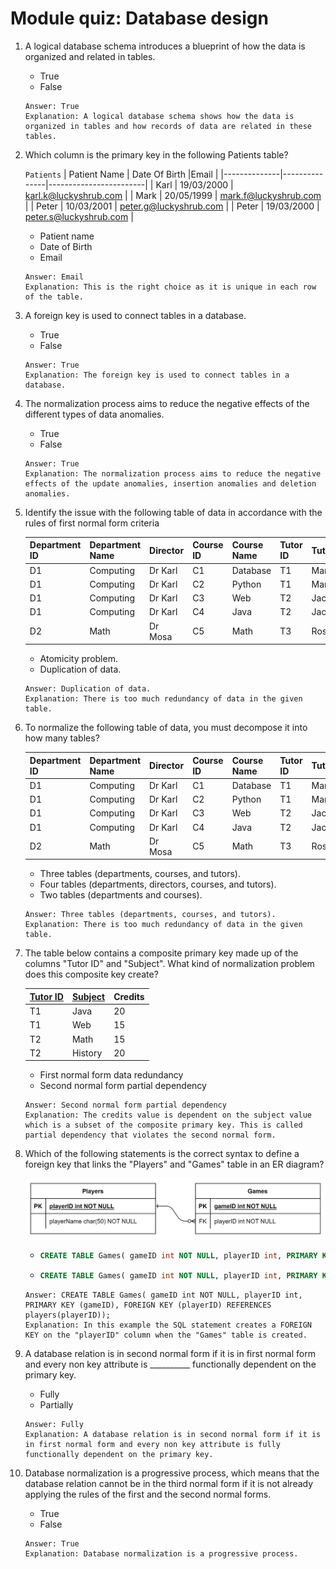 # Module quiz: Database design

1. A logical database schema introduces a blueprint of how the data is organized and related in tables.
    - True
    - False
    ```
    Answer: True
    Explanation: A logical database schema shows how the data is organized in tables and how records of data are related in these tables.
    ```

2. Which column is the primary key in the following Patients table?

     `Patients`
    | Patient Name | Date Of Birth |Email                   |
    |--------------|---------------|------------------------|
    | Karl         | 19/03/2000    | karl.k@luckyshrub.com  |
    | Mark         | 20/05/1999    | mark.f@luckyshrub.com  |
    | Peter        | 10/03/2001    | peter.g@luckyshrub.com |
    | Peter        | 19/03/2000    | peter.s@luckyshrub.com |
    
    - Patient name
    - Date of Birth
    - Email
    ```
    Answer: Email
    Explanation: This is the right choice as it is unique in each row of the table.
    ```

3. A foreign key is used to connect tables in a database.
    - True
    - False
    ```
    Answer: True
    Explanation: The foreign key is used to connect tables in a database.
    ```

4. The normalization process aims to reduce the negative effects of the different types of data anomalies.
    - True
    - False
    ```
    Answer: True
    Explanation: The normalization process aims to reduce the negative effects of the update anomalies, insertion anomalies and deletion anomalies.
    ```

5. Identify the issue with the following table of data in accordance with the rules of first normal form criteria
    
    | Department ID | Department Name | Director | Course ID | Course Name | Tutor ID | Tutor |
    |---------------|-----------------|----------|-----------|-------------|----------|-------|
    | D1            | Computing       | Dr Karl  | C1        | Database    | T1       | Mark  |
    | D1            | Computing       | Dr Karl  | C2        | Python      | T1       | Mark  |
    | D1            | Computing       | Dr Karl  | C3        | Web         | T2       | Jack  |
    | D1            | Computing       | Dr Karl  | C4        | Java        | T2       | Jack  |
    | D2            | Math            | Dr Mosa  | C5        | Math        | T3       | Rose  |

    - Atomicity problem.
    - Duplication of data.
    ```
    Answer: Duplication of data.
    Explanation: There is too much redundancy of data in the given table.
    ```

6. To normalize the following table of data, you must decompose it into how many tables?

    | Department ID | Department Name | Director | Course ID | Course Name | Tutor ID | Tutor |
    |---------------|-----------------|----------|-----------|-------------|----------|-------|
    | D1            | Computing       | Dr Karl  | C1        | Database    | T1       | Mark  |
    | D1            | Computing       | Dr Karl  | C2        | Python      | T1       | Mark  |
    | D1            | Computing       | Dr Karl  | C3        | Web         | T2       | Jack  |
    | D1            | Computing       | Dr Karl  | C4        | Java        | T2       | Jack  |
    | D2            | Math            | Dr Mosa  | C5        | Math        | T3       | Rose  |

    - Three tables (departments, courses, and tutors). 
    - Four tables (departments, directors, courses, and tutors).
    - Two tables (departments and courses).
    ```
    Answer: Three tables (departments, courses, and tutors).
    Explanation: There is too much redundancy of data in the given table.
    ```

7. The table below contains a composite primary key made up of the columns "Tutor ID" and "Subject". What kind of normalization problem does this composite key create?
    
    | <ins>Tutor ID</ins> | <ins>Subject</ins> | Credits |
    |---------------------|--------------------|---------|
    | T1                  | Java               | 20      |
    | T1                  | Web                | 15      |
    | T2                  | Math               | 15      |
    | T2                  | History            | 20      |

    - First normal form data redundancy
    - Second normal form partial dependency
    ```
    Answer: Second normal form partial dependency
    Explanation: The credits value is dependent on the subject value which is a subset of the composite primary key. This is called partial dependency that violates the second normal form.
    ```

8. Which of the following statements is the correct syntax to define a foreign key that links the "Players" and "Games" table in an ER diagram?

    <img src="./images/module-quiz-img.png" width=500>

    -   ```sql
        CREATE TABLE Games( gameID int NOT NULL, playerID int, PRIMARY KEY (gameID), FOREIGN KEY (playerID) REFERENCES players(playerID));
        ```
    -   ```sql
        CREATE TABLE Games( gameID int NOT NULL, playerID int, PRIMARY KEY (gameID), FOREIGN KEY (gameID) REFERENCES players(gameID));
        ```
    ```
    Answer: CREATE TABLE Games( gameID int NOT NULL, playerID int, PRIMARY KEY (gameID), FOREIGN KEY (playerID) REFERENCES players(playerID));
    Explanation: In this example the SQL statement creates a FOREIGN KEY on the "playerID" column when the "Games" table is created.
    ```

9. A database relation is in second normal form if it is in first normal form and every non key attribute is __________ functionally dependent on the primary key.
    - Fully
    - Partially
    ```
    Answer: Fully
    Explanation: A database relation is in second normal form if it is in first normal form and every non key attribute is fully functionally dependent on the primary key.
    ```

10. Database normalization is a progressive process, which means that the database relation cannot be in the third normal form if it is not already applying the rules of the first and the second normal forms.
    - True
    - False
    ```
    Answer: True
    Explanation: Database normalization is a progressive process.
    ```